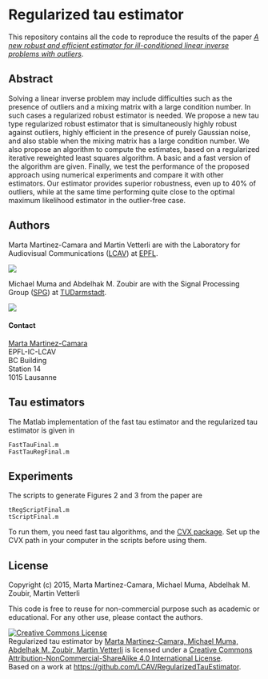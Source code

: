 Regularized tau estimator
==================================

This repository contains all the code to reproduce the results of the paper
[*A new robust and efficient estimator for ill-conditioned linear inverse problems with outliers*](http://infoscience.epfl.ch/record/203430).


Abstract
--------

Solving a linear inverse problem may include difficulties such as the presence of outliers and a mixing matrix with a large condition number. In such cases a regularized robust estimator is needed. We propose a new tau type regularized robust estimator that is simultaneously highly robust against outliers, highly efficient in the presence of purely Gaussian noise, and also stable when the mixing matrix has a large condition number. We also propose an algorithm to compute the estimates, based on a regularized iterative reweighted least squares algorithm. A basic and a fast version of the algorithm are given. Finally, we test the performance of the proposed approach using numerical experiments and compare it with other estimators. Our estimator provides superior robustness, even up to 40% of outliers, while at the same time performing quite close to the optimal maximum likelihood estimator in the outlier-free case. 


Authors
-------

Marta Martinez-Camara and Martin Vetterli are with the
Laboratory for Audiovisual Communications ([LCAV](http://lcav.epfl.ch)) at 
[EPFL](http://www.epfl.ch).

<img src="http://lcav.epfl.ch/files/content/sites/lcav/files/images/Home/LCAV_anim_200.gif">

Michael Muma and Abdelhak M. Zoubir are with the
Signal Processing Group ([SPG](http://www.spg.tu-darmstadt.de/spg)) at 
[TUDarmstadt](http://www.tu-darmstadt.de).

<img src="http://www.spg.tu-darmstadt.de/media/spg/pics/spg_logo_screen_medium~1_182x0.png">


#### Contact

[Marta Martinez-Camara](mailto:marta[dot]martinez-camara[at]epfl[dot]ch) <br>
EPFL-IC-LCAV <br>
BC Building <br>
Station 14 <br>
1015 Lausanne

Tau estimators
--------------

The Matlab implementation of the fast tau estimator and the regularized tau estimator is given in

	FastTauFinal.m
	FastTauRegFinal.m
	
Experiments
-----------

The scripts to generate Figures 2 and 3 from the paper are

	tRegScriptFinal.m
	tScriptFinal.m		

To run them, you need fast tau algorithms, and the [CVX package](http://cvxr.com/cvx/). Set up the CVX path in your computer in the scripts before using them. 

License
-------

Copyright (c) 2015, Marta Martinez-Camara, Michael Muma, Abdelhak M. Zoubir, Martin Vetterli

This code is free to reuse for non-commercial purpose such as academic or
educational. For any other use, please contact the authors.

<a rel="license" href="http://creativecommons.org/licenses/by-nc-sa/4.0/"><img alt="Creative Commons License" style="border-width:0" src="https://i.creativecommons.org/l/by-nc-sa/4.0/88x31.png" /></a><br /><span xmlns:dct="http://purl.org/dc/terms/" property="dct:title">Regularized tau estimator</span> by <a xmlns:cc="http://creativecommons.org/ns#" href="http://lcav.epfl.ch" property="cc:attributionName" rel="cc:attributionURL">Marta Martinez-Camara, Michael Muma, Abdelhak M. Zoubir, Martin Vetterli</a> is licensed under a <a rel="license" href="http://creativecommons.org/licenses/by-nc-sa/4.0/">Creative Commons Attribution-NonCommercial-ShareAlike 4.0 International License</a>.<br />Based on a work at <a xmlns:dct="http://purl.org/dc/terms/" href="https://github.com/LCAV/RegularizedTauEstimator" rel="dct:source">https://github.com/LCAV/RegularizedTauEstimator</a>.